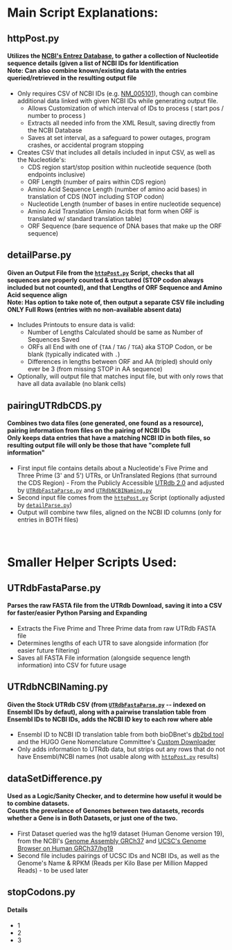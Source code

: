# Main Script Explanations:
## httpPost.py
#### Utilizes the [NCBI's Entrez Database](https://www.ncbi.nlm.nih.gov/books/NBK25499/#chapter4.EFetch), to gather a collection of Nucleotide sequence details (given a list of NCBI IDs for Identification<br>Note: Can also combine known/existing data with the entries queried/retrieved in the resulting output file
- Only requires CSV of NCBI IDs (e.g. [NM_005101](https://www.ncbi.nlm.nih.gov/nuccore/NM_005101)), though can combine additional data linked with given NCBI IDs while generating output file.
  - Allows Customization of which interval of IDs to process ( start pos / number to process )
  - Extracts all needed info from the XML Result, saving directly from the NCBI Database
  - Saves at set interval, as a safeguard to power outages, program crashes, or accidental program stopping
- Creates CSV that includes all details included in input CSV, as well as the Nucleotide's:
  - CDS region start/stop position within nucleotide sequence (both endpoints inclusive)
  - ORF Length (number of pairs within CDS region)
  - Amino Acid Sequence Length (number of amino acid bases) in translation of CDS (NOT including STOP codon)
  - Nucleotide Length (number of bases in entire nucleotide sequence)
  - Amino Acid Translation (Amino Acids that form when ORF is translated w/ standard translation table)
  - ORF Sequence (bare sequence of DNA bases that make up the ORF sequence)

## detailParse.py
#### Given an Output File from the [`httpPost.py`](#httppostpy) Script, checks that all sequences are properly counted & structured (STOP codon always included but not counted), and that Lengths of ORF Sequence and Amino Acid sequence align<br>Note: Has option to take note of, then output a separate CSV file including ONLY Full Rows (entries with no non-available absent data)
- Includes Printouts to ensure data is valid:
  - Number of Lengths Calculated should be same as Number of Sequences Saved
  - ORFs all End with one of {`TAA` / `TAG` / `TGA`} aka STOP Codon, or be blank (typically indicated with `.`)
  - Differences in lengths between ORF and AA (tripled) should only ever be 3 (from missing STOP in AA sequence)
- Optionally, will output file that matches input file, but with only rows that have all data available (no blank cells)

## pairingUTRdbCDS.py
#### Combines two data files (one generated, one found as a resource), pairing information from files on the pairing of NCBI IDs<br>Only keeps data entries that have a matching NCBI ID in both files, so resulting output file will only be those that have "complete full information"
- First input file contains details about a Nucleotide's Five Prime and Three Prime (3' and 5') UTRs, or UnTranslated Regions (that surround the CDS Region) - From the Publicly Accessible [UTRdb 2.0](https://pubmed.ncbi.nlm.nih.gov/36399486/) and adjusted by [`UTRdbFastaParse.py`](#utrdbfastaparsepy) and [`UTRdbNCBINaming.py`](#utrdbncbinamingpy)
- Second input file comes from the [`httpPost.py`](#httppostpy) Script (optionally adjusted by [`detailParse.py`](#detailparsepy))
- Output will combine tww files, aligned on the NCBI ID columns (only for entries in BOTH files)

# <br>Smaller Helper Scripts Used:

## UTRdbFastaParse.py
#### Parses the raw FASTA file from the UTRdb Download, saving it into a CSV for faster/easier Python Parsing and Expanding
- Extracts the Five Prime and Three Prime data from raw UTRdb FASTA file
- Determines lengths of each UTR to save alongside information (for easier future filtering)
- Saves all FASTA File information (alongside sequence length information) into CSV for future usage

## UTRdbNCBINaming.py
#### Given the Stock UTRdb CSV (from [`UTRdbFastaParse.py`](#utrdbfastaparsepy) -- indexed on Ensembl IDs by defaut), along with a pairwise translation table from Ensembl IDs to NCBI IDs, adds the NCBI ID key to each row where able
- Ensembl ID to NCBI ID translation table from both bioDBnet's [db2bd tool](https://biodbnet-abcc.ncifcrf.gov/db/db2db.php) and the HUGO Gene Nomenclature Committee's [Custom Downloader](https://www.genenames.org/download/custom/)
- Only adds information to UTRdb data, but strips out any rows that do not have Ensembl/NCBI names (not usable along with [`httpPost.py`](#httppostpy) results)

## dataSetDifference.py
#### Used as a Logic/Sanity Checker, and to determine how useful it would be to combine datasets.<br>Counts the prevelance of Genomes between two datasets, records whether a Gene is in Both Datasets, or just one of the two.
- First Dataset queried was the hg19 dataset (Human Genome version 19), from the NCBI's [Genome Assembly GRCh37](https://www.ncbi.nlm.nih.gov/datasets/genome/GCF_000001405.13/) and [UCSC's Genome Browser on Human GRCh37/hg19](https://genome.ucsc.edu/cgi-bin/hgTracks?db=hg19&lastVirtModeType=default&lastVirtModeExtraState=&virtModeType=default&virtMode=0&nonVirtPosition=&position=chr7%3A155592223%2D155605565&hgsid=1868361926_ZDCRFUMwLBhlNZ8oPOhbzJXDHwn4)
- Second file includes pairings of UCSC IDs and NCBI IDs, as well as the Genome's Name & RPKM (Reads per Kilo Base per Million Mapped Reads) - to be used later

## stopCodons.py
#### Details
- 1
- 2
- 3
